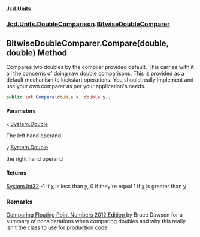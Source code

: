#### [Jcd.Units](index 'index')
### [Jcd.Units.DoubleComparison](Jcd.Units.DoubleComparison 'Jcd.Units.DoubleComparison').[BitwiseDoubleComparer](BitwiseDoubleComparer 'Jcd.Units.DoubleComparison.BitwiseDoubleComparer')

## BitwiseDoubleComparer.Compare(double, double) Method

Compares two doubles by the compiler provided default. This carries with it all the concerns
of doing raw double comparisons. This is provided as a default mechanism to kickstart
operations. You should really implement and use your own comparer as per your application's needs.

```csharp
public int Compare(double x, double y);
```
#### Parameters

<a name='Jcd.Units.DoubleComparison.BitwiseDoubleComparer.Compare(double,double).x'></a>

`x` [System.Double](https://docs.microsoft.com/en-us/dotnet/api/System.Double 'System.Double')

The left hand operand

<a name='Jcd.Units.DoubleComparison.BitwiseDoubleComparer.Compare(double,double).y'></a>

`y` [System.Double](https://docs.microsoft.com/en-us/dotnet/api/System.Double 'System.Double')

the right hand operand

#### Returns
[System.Int32](https://docs.microsoft.com/en-us/dotnet/api/System.Int32 'System.Int32')
-1 if [x](BitwiseDoubleComparer.Compare.m5n3zbf+p9s3+VUE389Rhg#Jcd.Units.DoubleComparison.BitwiseDoubleComparer.Compare(double,double).x 'Jcd.Units.DoubleComparison.BitwiseDoubleComparer.Compare(double, double).x') is less than [y](BitwiseDoubleComparer.Compare.m5n3zbf+p9s3+VUE389Rhg#Jcd.Units.DoubleComparison.BitwiseDoubleComparer.Compare(double,double).y 'Jcd.Units.DoubleComparison.BitwiseDoubleComparer.Compare(double, double).y'),
0 if they're equal
1 if [x](BitwiseDoubleComparer.Compare.m5n3zbf+p9s3+VUE389Rhg#Jcd.Units.DoubleComparison.BitwiseDoubleComparer.Compare(double,double).x 'Jcd.Units.DoubleComparison.BitwiseDoubleComparer.Compare(double, double).x') is greater than [y](BitwiseDoubleComparer.Compare.m5n3zbf+p9s3+VUE389Rhg#Jcd.Units.DoubleComparison.BitwiseDoubleComparer.Compare(double,double).y 'Jcd.Units.DoubleComparison.BitwiseDoubleComparer.Compare(double, double).y')

### Remarks
[
            Comparing
            Floating Point Numbers 2012 Edition
            ](https://randomascii.wordpress.com/2012/02/25/comparing-floating-point-numbers-2012-edition/ 'https://randomascii.wordpress.com/2012/02/25/comparing-floating-point-numbers-2012-edition/')
            by Bruce Dawson for a summary of considerations when comparing doubles and why this really isn't the class
            to use for production code.